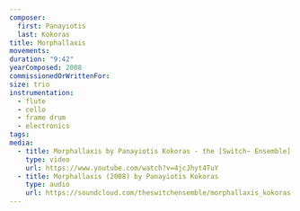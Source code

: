 ```yaml
---
composer:
  first: Panayiotis
  last: Kokoras
title: Morphallaxis
movements:
duration: "9:42"
yearComposed: 2008
commissionedOrWrittenFor:
size: trio
instrumentation:
  - flute
  - cello
  - frame drum
  - electronics
tags:
media:
  - title: Morphallaxis by Panayiotis Kokoras - the [Switch~ Ensemble]
    type: video
    url: https://www.youtube.com/watch?v=4jcJhyt4TuY
  - title: Morphallaxis (2008) by Panayiotis Kokoras
    type: audio
    url: https://soundcloud.com/theswitchensemble/morphallaxis_kokoras
---
```

